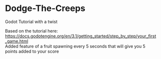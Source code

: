 # Dodge-The-Creeps
Godot Tutorial with a twist

Based on the tutorial here: https://docs.godotengine.org/en/3.1/getting_started/step_by_step/your_first_game.html  
Added feature of a fruit spawning every 5 seconds that will give you 5 points added to your score
